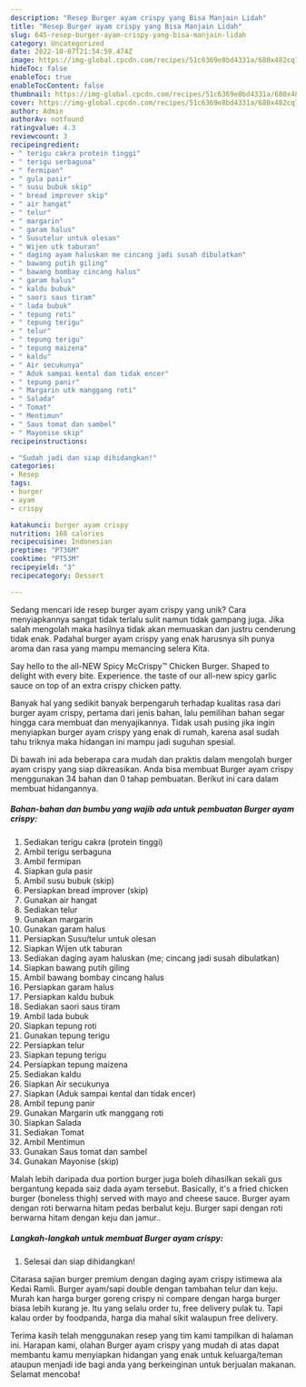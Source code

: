```yaml
---
description: "Resep Burger ayam crispy yang Bisa Manjain Lidah"
title: "Resep Burger ayam crispy yang Bisa Manjain Lidah"
slug: 645-resep-burger-ayam-crispy-yang-bisa-manjain-lidah
category: Uncategorized
date: 2022-10-07T21:54:59.474Z
image: https://img-global.cpcdn.com/recipes/51c6369e8bd4331a/680x482cq70/burger-ayam-crispy-foto-resep-utama.jpg
hideToc: false
enableToc: true
enableTocContent: false
thumbnail: https://img-global.cpcdn.com/recipes/51c6369e8bd4331a/680x482cq70/burger-ayam-crispy-foto-resep-utama.jpg
cover: https://img-global.cpcdn.com/recipes/51c6369e8bd4331a/680x482cq70/burger-ayam-crispy-foto-resep-utama.jpg
author: Admin
authorAv: notfound
ratingvalue: 4.3
reviewcount: 3
recipeingredient:
- " terigu cakra protein tinggi"
- " terigu serbaguna"
- " fermipan"
- " gula pasir"
- " susu bubuk skip"
- " bread improver skip"
- " air hangat"
- " telur"
- " margarin"
- " garam halus"
- " Susutelur untuk olesan"
- " Wijen utk taburan"
- " daging ayam haluskan me cincang jadi susah dibulatkan"
- " bawang putih giling"
- " bawang bombay cincang halus"
- " garam halus"
- " kaldu bubuk"
- " saori saus tiram"
- " lada bubuk"
- " tepung roti"
- " tepung terigu"
- " telur"
- " tepung terigu"
- " tepung maizena"
- " kaldu"
- " Air secukunya"
- " Aduk sampai kental dan tidak encer"
- " tepung panir"
- " Margarin utk manggang roti"
- " Salada"
- " Tomat"
- " Mentimun"
- " Saus tomat dan sambel"
- " Mayonise skip"
recipeinstructions:

- "Sudah jadi dan siap dihidangkan!"
categories:
- Resep
tags:
- burger
- ayam
- crispy

katakunci: burger ayam crispy 
nutrition: 168 calories
recipecuisine: Indonesian
preptime: "PT36M"
cooktime: "PT53M"
recipeyield: "3"
recipecategory: Dessert

---
```





Sedang mencari ide resep burger ayam crispy yang unik? Cara menyiapkannya sangat tidak terlalu sulit namun tidak gampang juga. Jika salah mengolah maka hasilnya tidak akan memuaskan dan justru cenderung tidak enak. Padahal burger ayam crispy yang enak harusnya sih punya aroma dan rasa yang mampu memancing selera Kita.





Say hello to the all-NEW Spicy McCrispy™ Chicken Burger. Shaped to delight with every bite. Experience. the taste of our all-new spicy garlic sauce on top of an extra crispy chicken patty.

Banyak hal yang sedikit banyak berpengaruh terhadap kualitas rasa dari burger ayam crispy, pertama dari jenis bahan, lalu pemilihan bahan segar hingga cara membuat dan menyajikannya. Tidak usah pusing jika ingin menyiapkan burger ayam crispy yang enak di rumah, karena asal sudah tahu triknya maka hidangan ini mampu jadi suguhan spesial.






Di bawah ini ada beberapa cara mudah dan praktis dalam mengolah burger ayam crispy yang siap dikreasikan. Anda bisa membuat Burger ayam crispy menggunakan 34 bahan dan 0 tahap pembuatan. Berikut ini cara dalam membuat hidangannya.

<!--inarticleads1-->

##### Bahan-bahan dan bumbu yang wajib ada untuk pembuatan Burger ayam crispy:

1. Sediakan  terigu cakra (protein tinggi)
1. Ambil  terigu serbaguna
1. Ambil  fermipan
1. Siapkan  gula pasir
1. Ambil  susu bubuk (skip)
1. Persiapkan  bread improver (skip)
1. Gunakan  air hangat
1. Sediakan  telur
1. Gunakan  margarin
1. Gunakan  garam halus
1. Persiapkan  Susu/telur untuk olesan
1. Siapkan  Wijen utk taburan
1. Sediakan  daging ayam haluskan (me; cincang jadi susah dibulatkan)
1. Siapkan  bawang putih giling
1. Ambil  bawang bombay cincang halus
1. Persiapkan  garam halus
1. Persiapkan  kaldu bubuk
1. Sediakan  saori saus tiram
1. Ambil  lada bubuk
1. Siapkan  tepung roti
1. Gunakan  tepung terigu
1. Persiapkan  telur
1. Siapkan  tepung terigu
1. Persiapkan  tepung maizena
1. Sediakan  kaldu
1. Siapkan  Air secukunya
1. Siapkan  (Aduk sampai kental dan tidak encer)
1. Ambil  tepung panir
1. Gunakan  Margarin utk manggang roti
1. Siapkan  Salada
1. Sediakan  Tomat
1. Ambil  Mentimun
1. Gunakan  Saus tomat dan sambel
1. Gunakan  Mayonise (skip)


Malah lebih daripada dua portion burger juga boleh dihasilkan sekali gus bergantung kepada saiz dada ayam tersebut. Basically, it&#39;s a fried chicken burger (boneless thigh) served with mayo and cheese sauce. Burger ayam dengan roti berwarna hitam pedas berbalut keju. Burger sapi dengan roti berwarna hitam dengan keju dan jamur.. 

<!--inarticleads2-->

##### Langkah-langkah untuk membuat Burger ayam crispy:


1. Selesai dan siap dihidangkan!

Citarasa sajian burger premium dengan daging ayam crispy istimewa ala Kedai Ramli. Burger ayam/sapi double dengan tambahan telur dan keju. Murah kan harga burger goreng crispy ni compare dengan harga burger biasa lebih kurang je. Itu yang selalu order tu, free delivery pulak tu. Tapi kalau order by foodpanda, harga dia mahal sikit walaupun free delivery. 

Terima kasih telah menggunakan resep yang tim kami tampilkan di halaman ini. Harapan kami, olahan Burger ayam crispy yang mudah di atas dapat membantu kamu menyiapkan hidangan yang enak untuk keluarga/teman ataupun menjadi ide bagi anda yang berkeinginan untuk berjualan makanan. Selamat mencoba!
